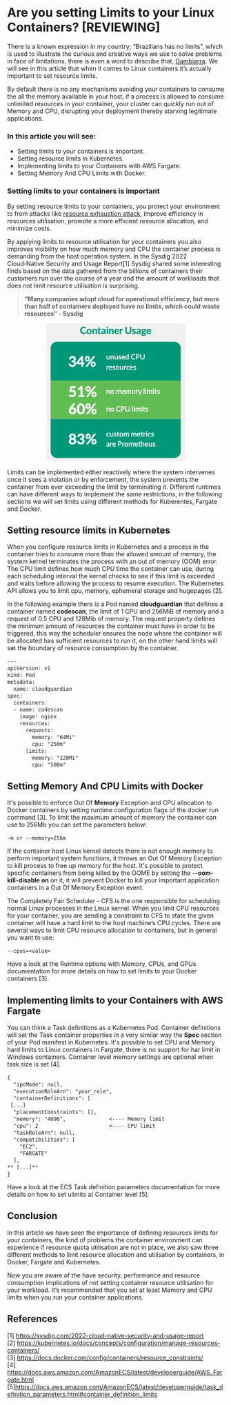 # Are you setting Limits to your Linux Containers? [REVIEWING] 

There is a known expression in my country; “Brazilians has no limits”, which is used to illustrate the curious and creative ways we use to solve problems in face of limitations, there is even a word to describe that, [Gambiarra](https://www.urbandictionary.com/define.php?term=Gambiarra). We will see in this article that when it comes to Linux containers it’s actually important to set resource limits.

By default there is no any mechanisms avoiding your containers to consume the all the memory available in your host, if a process is allowed to consume unlimited resources in your container, your cluster can quickly run out of Memory and CPU, disrupting your deployment thereby starving legitimate
applications. 

### In this article you will see:

*	Setting limits to your containers is important.
*	Setting resource limits in Kubernetes. 
*	Implementing limits to your Containers with AWS Fargate.
*	Setting Memory And CPU Limits with Docker.

### Setting limits to your containers is important

By setting resource limits to your containers, you protect your environment to from attacks like [resource exhaustion attack](https://en.wikipedia.org/wiki/Resource_exhaustion_attack), improve efficiency in resources utilisation, promote a more efficient resource allocation, and minimize costs. 

By applying limits to resource utilisation for your containers you also improves visibility on how much memory and CPU the container process is demanding from the host operation system. In the Sysdig 2022 Cloud‑Native Security and Usage Report[1] Sysdig shared some interesting finds based on the data gathered from the billions of containers their customers run over the course of a year and the amount of workloads that does not limit resource utilisation is surprising. 

> **“Many companies adopt cloud for operational efficiency, but more than half of containers deployed have no limits, which could waste resources” - Sysdig**

<p align="center">
  <img alt="Sysdig report container resource limit image" src="resourcelimits.png">
</p>

Limits can be implemented either reactively where the system intervenes once it sees a violation or by enforcement, the system prevents the container from ever exceeding the limit by terminating it. Different runtimes can have different ways to implement the same restrictions, in the following sections we will set limits using different methods for Kuberentes, Fargate and Docker. 


## Setting resource limits in Kubernetes

When you configure resource limits in Kubernetes and a process in the container tries to consume more than the allowed amount of memory, the system kernel terminates the process with an out of memory (OOM) error. The CPU limit defines how much CPU time the container can use, during each scheduling interval the kernel checks to see if this limit is exceeded and waits before allowing the process to resume execution. The Kubernetes API allows you to limit cpu, memory, ephemeral storage and hugepages [2].

In the following example there is a Pod named **cloudguardian** that defines a container named **codescan**, the limit of 1 CPU and 256MiB of memory and a request of 0.5 CPU and 128Mib of memory. The request property defines the minimum amount of resources the container must have in order to be triggered, this way the scheduler ensures the node where the container will be allocated has sufficient resources to run it, on the other hand limits will set the boundary of resource consumption by the container.


```
---
apiVersion: v1
kind: Pod
metadata:
  name: cloudguardian
spec:
  containers:
  - name: codescan
    image: nginx
    resources:
      requests:
        memory: "64Mi"
        cpu: "250m"
      limits:
        memory: "128Mi"
        cpu: "500m"
```

## Setting Memory And CPU Limits with Docker

It's possible to enforce Out Of **Memory** Exception and CPU allocation to Docker containers by setting runtime configuration flags of the docker run command [3]. To limit the maximum amount of memory the container can use to 256Mb you can set the parameters below:

```
-m or --memory=256m
```

If the container host Linux kernel detects there is not enough memory to perform important system functions, it throws an Out Of Memory Exception to kill process to free up memory for the host. It's possible to protect specific containers from being killed by the OOME by setting the **--oom-kill-disable on** on it, it will prevent Docker to kill your important application containers in a Out Of Memory Exception event.

The Completely Fair Scheduler - CFS is the one responsible for scheduling normal Linux processes in the Linux kernel. When you limit CPU resources for your container, you are sending a constraint to CFS to state the given container will have a hard limit to the host machine’s CPU cycles. There are several ways to limit CPU resource allocation to containers, but in general you want to use:

```
--cpus=<value>
```

Have a look at the Runtime options with Memory, CPUs, and GPUs documentation for more details on how to set limits to your Docker containers [3].

## Implementing limits to your Containers with AWS Fargate

You can think a Task definitions as a Kubernetes Pod. Container definitions will set the Task container properties in a very similar way the **Spec** section of your Pod manifest in Kubernetes. It's possible to set CPU and Memory hard limits to Linux containers in Fargate, there is no support for har limit in Windows containers. Container level memory settings are optional when task size is set [4].

```
{
  "ipcMode": null,
  "executionRoleArn": "your_role",
  "containerDefinitions": [
 [...]
  "placementConstraints": [],
  "memory": "4096",              <---- Memory limit
  "cpu": 2                       <---- CPU limit
  "taskRoleArn": null,
  "compatibilities": [
    "EC2",
    "FARGATE"
  ],
** [...]**
}
```

Have a look at the ECS Task definition parameters documentation for more details on how to set ulimits at Container level [5].

## Conclusion 

In this article we have seen the importance of defining resources limits for your containers, the kind of problems the container environment can experience if resource quota utilisation are not in place, we also saw three different methods to limit resource allocation and utilisation by containers, in Docker, Fargate and Kubernetes. 

Now you are aware of the have security, performance and resource consumption implications of not setting container resource utilisation for your workload. It’s recommended that you set at least Memory and CPU limits when you run your container applications.

## References
[1] https://sysdig.com/2022-cloud-native-security-and-usage-report \
[2] https://kubernetes.io/docs/concepts/configuration/manage-resources-containers/ \
[3] https://docs.docker.com/config/containers/resource_constraints/ \
[4] https://docs.aws.amazon.com/AmazonECS/latest/developerguide/AWS_Fargate.html \
[5]https://docs.aws.amazon.com/AmazonECS/latest/developerguide/task_definition_parameters.html#container_definition_limits



